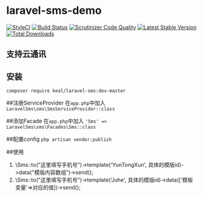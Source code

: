 # laravel-sms-demo
[![StyleCI](https://styleci.io/repos/58302704/shield)](https://styleci.io/repos/58302704)
[![Build Status](https://travis-ci.org/caikeal/laravel-sms-demo.svg?branch=master)](https://travis-ci.org/caikeal/laravel-sms-demo)
[![Scrutinizer Code Quality](https://scrutinizer-ci.com/g/caikeal/laravel-sms-demo/badges/quality-score.png?b=master)](https://scrutinizer-ci.com/g/caikeal/laravel-sms-demo/?branch=master)
[![Latest Stable Version](https://img.shields.io/packagist/v/keal/laravel-sms.svg)](https://packagist.org/packages/keal/laravel-sms)
[![Total Downloads](https://img.shields.io/packagist/dt/keal/laravel-sms.svg)](https://packagist.org/packages/keal/laravel-sms)

## 支持云通讯
## 安装
`composer require keal/laravel-sms:dev-master`

##注册ServiceProvider
在`app.php`中加入
`LaravelSms\sms\SmsServiceProvider::class`

##添加Facade
在`app.php`中加入
`'Sms' => LaravelSms\sms\Facades\Sms::class`

##配置config
`php artisan vendor:publish`

##使用
1. \Sms::to("这里填写手机号")->template('YunTongXun', 具体的模版id)->data("模版内容数组")->send();
2. \Sms::to("这里填写手机号")->template('Juhe', 具体的模版id)->data(['模板变量'=>对应的值])->send();